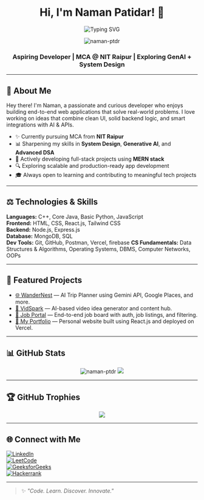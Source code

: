 <!--
**naman-ptdr/naman-ptdr** is a ✨ _special_ ✨ repository because its `README.md` (this file) appears on your GitHub profile.

Here are some ideas to get you started:

- 🔭 I’m currently working on ...
- 🌱 I’m currently learning ...
- 👯 I’m looking to collaborate on ...
- 🤔 I’m looking for help with ...
- 💬 Ask me about ...
- 📫 How to reach me: ...
- 😄 Pronouns: ...
- ⚡ Fun fact: ...
-->


<h1 align="center">
  Hi, I'm Naman Patidar! 👋
</h1>

<p align="center">
  <img src="https://readme-typing-svg.herokuapp.com?font=Fira+Code&size=24&pause=1000&center=true&width=500&lines=MERN+Stack+Developer+🔥;DSA+Lover+💫;Generative+AI+Learner+🧖‍♂️;System+Design+Explorer" alt="Typing SVG" />
</p>

<p align="center">
  <img src="https://komarev.com/ghpvc/?username=naman-ptdr&label=Profile%20views&color=0e75b6&style=flat" alt="naman-ptdr" />
</p>

<h3 align="center">Aspiring Developer | MCA @ NIT Raipur | Exploring GenAI + System Design</h3>

---

## 🧠 About Me

Hey there! I'm Naman, a passionate and curious developer who enjoys building end-to-end web applications that solve real-world problems. I love working on ideas that combine clean UI, solid backend logic, and smart integrations with AI & APIs.

- ✨ Currently pursuing MCA from **NIT Raipur**
- 📊 Sharpening my skills in **System Design**, **Generative AI**, and **Advanced DSA**
- 🌟 Actively developing full-stack projects using **MERN stack**
- 🔍 Exploring scalable and production-ready app development
- 🎓 Always open to learning and contributing to meaningful tech projects

---

## ⚖️ Technologies & Skills

**Languages:** C++, Core Java, Basic Python, JavaScript  
**Frontend:** HTML, CSS, React.js, Tailwind CSS  
**Backend:** Node.js, Express.js  
**Database:** MongoDB, SQL  
**Dev Tools:** Git, GitHub, Postman, Vercel, firebase
**CS Fundamentals:** Data Structures & Algorithms, Operating Systems, DBMS, Computer Networks, OOPs

---

## 🚀 Featured Projects

- [🌐 WanderNest](https://github.com/naman-ptdr/WanderNest) — AI Trip Planner using Gemini API, Google Places, and more.
- [🎥 VidSpark](https://github.com/naman-ptdr/VidSpark) — AI-based video idea generator and content hub.
- [🏢 Job Portal](https://github.com/naman-ptdr/job-portal) — End-to-end job board with auth, job listings, and filtering.
- [🎨 My Portfolio](https://github.com/naman-ptdr/MY-PORTFOLIO) — Personal website built using React.js and deployed on Vercel.

---

## 📊 GitHub Stats

<p align="center">
  <img src="https://github-readme-stats.vercel.app/api?username=naman-ptdr&show_icons=true&theme=radical" alt="naman-ptdr" />
  <img src="https://github-readme-stats.vercel.app/api/top-langs/?username=naman-ptdr&layout=compact&theme=radical" />
</p>

---

## 🏆 GitHub Trophies

<p align="center">
  <img src="https://github-profile-trophy.vercel.app/?username=naman-ptdr&theme=algolia&row=1&column=7" />
</p>

---

## 🌐 Connect with Me

[![LinkedIn](https://img.shields.io/badge/LinkedIn-blue?style=flat&logo=linkedin)](www.linkedin.com/in/naman-patidar)  
[![LeetCode](https://img.shields.io/badge/LeetCode-orange?style=flat&logo=leetcode)](https://leetcode.com/u/Naman_ptdar/)  
[![GeeksforGeeks](https://img.shields.io/badge/GeeksforGeeks-darkgreen?style=flat&logo=geeksforgeeks)](https://www.geeksforgeeks.org/user/namanpatidar/)  
[![Hackerrank](https://img.shields.io/badge/Hackerrank-green?style=flat&logo=hackerrank)](https://www.hackerrank.com/profile/namanpatidar)

---

> ✨ *"Code. Learn. Discover. Innovate."*
